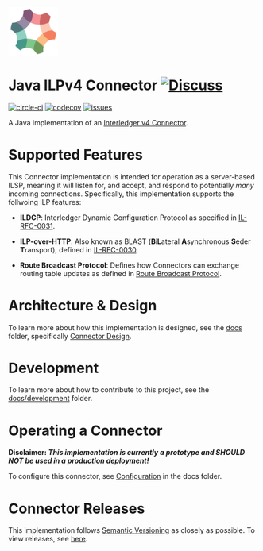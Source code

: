 <img src="docs/interledger-logo.png" width="100" alt="Java ILPv4 Connector"/>

# Java ILPv4 Connector [![Discuss][forum-image]][forum-url] 
[![circle-ci][circle-image]][circle-url] [![codecov][codecov-image]][codecov-url] [![issues][github-issues-image]][github-issues-url]

[forum-url]: https://forum.interledger.org/tags/java-ilpv4-connector
[forum-image]: https://img.shields.io/badge/Discuss-Interledger%20Forum-blue.svg
[circle-image]: https://circleci.com/gh/sappenin/java-ilpv4-connector.svg?style=shield
[circle-url]: https://circleci.com/gh/sappenin/java-ilpv4-connector
[codecov-image]: https://codecov.io/gh/sappenin/java-ilpv4-connector/branch/master/graph/badge.svg
[codecov-url]: https://codecov.io/gh/sappenin/java-ilpv4-connector
[github-issues-image]: https://img.shields.io/github/issues/sappenin/quilt.svg
[github-issues-url]: https://github.com/sappenin/java-ilpv4-connector/issues

A Java implementation of an [Interledger v4 Connector](https://github.com/interledger/rfcs/blob/master/0034-connector-requirements/0034-connector-requirements.md).

# Supported Features
This Connector implementation is intended for operation as a server-based ILSP, meaning it will listen for, and accept, and respond to potentially _many_ incoming connections. Specifically, this implementation supports the follwoing ILP features:

* **ILDCP**: Interledger Dynamic Configuration Protocol as specified in [IL-RFC-0031](https://github.com/interledger/rfcs/blob/master/0031-dynamic-configuration-protocol/0031-dynamic-configuration-protocol.md).

* **ILP-over-HTTP**: Also known as BLAST (**B**i**L**ateral **A**synchronous **S**eder **T**ransport), defined in [IL-RFC-0030](https://github.com/interledger/rfcs/pull/504).

* **Route Broadcast Protocol**: Defines how Connectors can exchange routing table updates as defined in [Route Broadcast Protocol](https://github.com/interledger/rfcs/pull/455).

# Architecture & Design
To learn more about how this implementation is designed, see the [docs](./docs) folder, specifically [Connector Design](./docs/connector-design.md).

# Development
To learn more about how to contribute to this project, see the [docs/development](docs/development.md) folder.

# Operating a Connector
**Disclaimer: _This implementation is currently a prototype and SHOULD NOT be used in a production deployment!_**

To configure this connector, see [Configuration](docs/configuration.md) in the docs folder.

# Connector Releases
This implementation follows [Semantic Versioning](https://semver.org/) as closely as possible. To view releases, see [here](https://github.com/sappenin/java-ilpv4-connector/releases).
